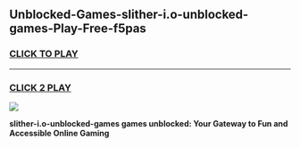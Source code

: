 
## Unblocked-Games-slither-i.o-unblocked-games-Play-Free-f5pas
<h3>
<a href="https://premium76.site?title=slither-i.o-unblocked-games&ref=23A">CLICK TO PLAY</a></h3>
<hr>

<h3>
<a href="https://premium76.site?title=slither-i.o-unblocked-games&ref=23A">CLICK 2 PLAY</a>
  
</h3>

<a href="https://premium76.site?title=slither-i.o-unblocked-games&ref=23A"><img src="https://clearcache.store/games.png"></a>


**slither-i.o-unblocked-games games unblocked: Your Gateway to Fun and Accessible Online Gaming**

